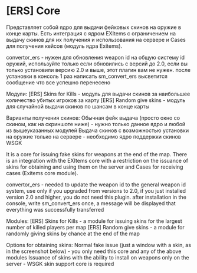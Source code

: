 # [ERS] Core
Представляет собой ядро для выдачи фейковых скинов на оружие в конце карты.
Есть интеграция c ядром EXItems с ограничением на выдачу скинов для их получения и использования на сервере и Cases для получения кейсов (модуль ядра Exitems).

convertor_ers - нужен для обновления weapon id на общую систему id оружий, используйте только если обновились с версий до 2.0, если вы только установили версию 2.0 и выше, этот плагин вам не нужен.
после установки в консоль 1 раз написать sm_convert_ers высветится сообщение что все успешно перенесено

Модули:
[ERS] Skins for Kills - модуль для выдачи скинов за наибольшее количество убитых игроков за карту
[ERS] Random give skins - модуль для случайной выдачи скинов по шансам в конце карты

Варианты получения скинов:
Обычная фейк выдача (просто окно со скином, как на скриншоте ниже) - нужно только данное ядро и любой из вышеуказанных модулей
Выдача скинов с возможностью установки на оружие только на сервере - необходимо ядро поддержки скинов WSGK

It is a core for issuing fake skins for weapons at the end of the map.
There is an integration with the EXItems core with a restriction on the issuance of skins for obtaining and using them on the server and Cases for receiving cases (Exitems core module).

convertor_ers - needed to update the weapon id to the general weapon id system, use only if you upgraded from versions to 2.0, if you just installed version 2.0 and higher, you do not need this plugin.
after installation in the console, write sm_convert_ers once, a message will be displayed that everything was successfully transferred

Modules:
[ERS] Skins for Kills - a module for issuing skins for the largest number of killed players per map
[ERS] Random give skins - a module for randomly giving skins by chance at the end of the map

Options for obtaining skins:
Normal fake issue (just a window with a skin, as in the screenshot below) - you only need this core and any of the above modules
Issuance of skins with the ability to install on weapons only on the server - WSGK skin support core is required
